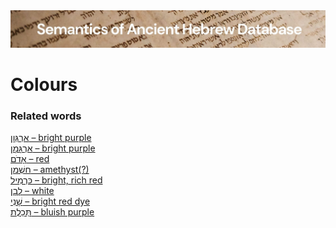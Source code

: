 <html><body><img id="banner" src="../../images/banners/banner.png" alt="banner" /></body></html>

# **Colours**


### Related words
[אַרְגְּוָן – bright purple](../words/2argwan.md)<br>[אַרְגָּמָן – bright purple](../words/2argeman.md)<br>[אָדֹם – red](../words/2adom.md)<br>[חַשְׁמַן – amethyst(?)](../words/chashman.md)<br>[כַּרְמִיל – bright, rich red](../words/karmil.md)<br>[לָבָן – white](../words/laban.md)<br>[שָׁנִי – bright red dye](../words/shani_1.md)<br>[תְּכֵלֶת – bluish purple](../words/thkeleth.md)<br>